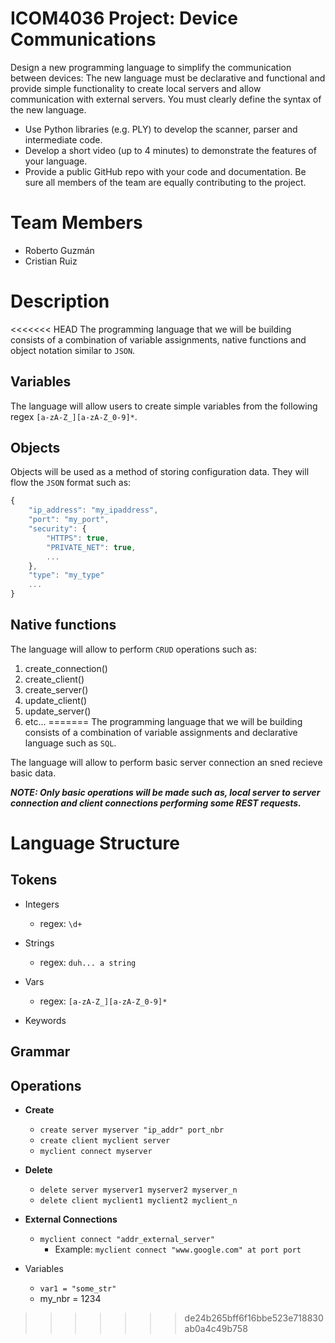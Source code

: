 # ICOM4036 Project: Device Communications

Design a new programming language to simplify the communication between
devices: The new language must be declarative and functional and provide
simple functionality to create local servers and allow communication with
external servers. You must clearly define the syntax of the new language.

-  Use Python libraries (e.g. PLY) to develop the scanner, parser and
intermediate code.
- Develop a short video (up to 4 minutes) to demonstrate the features of your
language.
- Provide a public GitHub repo with your code and documentation. Be sure all
members of the team are equally contributing to the project.

# Team Members

- Roberto Guzmán
- Cristian Ruiz

# Description

<<<<<<< HEAD
The programming language that we will be building consists of a combination of variable assignments, native functions and object notation similar to `JSON`.

## Variables

The language will allow users to create simple variables from the following regex `[a-zA-Z_][a-zA-Z_0-9]*`.

## Objects

Objects will be used as a method of storing configuration data. They will flow the `JSON` format such as:

```JavaScript
{
    "ip_address": "my_ipaddress",
    "port": "my_port",
    "security": {
        "HTTPS": true,
        "PRIVATE_NET": true,
        ...
    },
    "type": "my_type"
    ...
}
```

## Native functions

The language will allow to perform `CRUD` operations such as:

1. create_connection()
2. create_client()
3. create_server()
4. update_client()
5. update_server()
6. etc...
=======
The programming language that we will be building consists of a combination of variable assignments and declarative language such as `SQL`.

The language will allow to perform basic server connection an sned recieve basic data.

***NOTE: Only basic operations will be made such as, local server to server connection and client connections performing some REST requests.***

# Language Structure

## Tokens
- Integers
  - regex: `\d+`
- Strings
  - regex: `duh... a string`
- Vars
  - regex: `[a-zA-Z_][a-zA-Z_0-9]*`

- Keywords

## Grammar

## Operations
- **Create**
    - `create server myserver "ip_addr" port_nbr`
    - `create client myclient server`
    - `myclient connect myserver`

- **Delete**
    - `delete server myserver1 myserver2 myserver_n`
    - `delete client myclient1 myclient2 myclient_n`

- **External Connections**
    - `myclient connect "addr_external_server"`
        - Example: `myclient connect "www.google.com" at port port`

- Variables
    - `var1 = "some_str"`
    - my_nbr = 1234
>>>>>>> de24b265bff6f16bbe523e718830ab0a4c49b758
